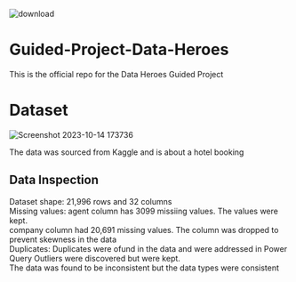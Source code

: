 
![download](https://github.com/Datafyde/Guided-Project-Data-Heroes/assets/135570337/aff0b01a-e03e-482f-a9f6-2ff267ad2d2e)

# Guided-Project-Data-Heroes
This is the official repo for the Data Heroes Guided Project

# Dataset

![Screenshot 2023-10-14 173736](https://github.com/Datafyde/Guided-Project-Data-Heroes/assets/135570337/96693b40-07f5-43fe-9372-c5ffd95925dc)

The data was sourced from Kaggle and is about a hotel booking

## Data Inspection
Dataset shape: 21,996 rows and 32 columns 						
Missing values:	agent column has 3099	missiing values. The values were kept.		
	              company column had 20,691	missing values. The column was dropped to prevent skewness in the data				
Duplicates: Duplicates were ofund in the data and were addressed in Power Query	
Outliers were discovered but were kept.		
The data was found to be inconsistent but the data types were consistent					

